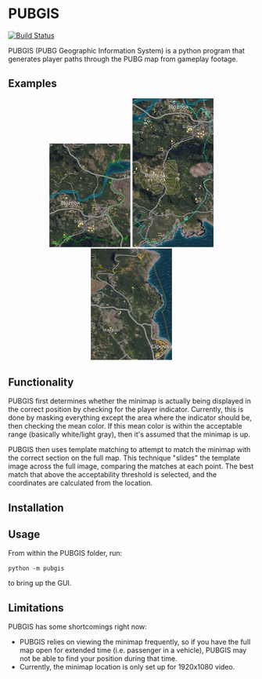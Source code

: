 # PUBGIS
[![Build Status](https://travis-ci.org/andrewzwicky/PUBGIS.svg?branch=master)](https://travis-ci.org/andrewzwicky/PUBGIS)

PUBGIS (PUBG Geographic Information System) is a python program that generates player paths through the PUBG map from gameplay footage.

## Examples

<p align="center">
  <img src="docs\example_path.jpg" width="33%">
  <img src="docs\example_path_2.jpg" width="33%">
  <img src="docs\example_path_3.jpg" width="33%">
</p>

## Functionality

PUBGIS first determines whether the minimap is actually being displayed in the correct position by checking for the player indicator.  Currently, this is done by masking everything except the area where the indicator should be, then checking the mean color.  If this mean color is within the acceptable range (basically white/light gray), then it's assumed that the minimap is up.

 PUBGIS then uses template matching to attempt to match the minimap with the correct section on the full map.  This technique "slides" the template image across the full image, comparing the matches at each point.  The best match that above the acceptability threshold is selected, and the coordinates are calculated from the location.


## Installation


## Usage

From within the PUBGIS folder, run:

    python -m pubgis

to bring up the GUI.

## Limitations

PUBGIS has some shortcomings right now:
* PUBGIS relies on viewing the minimap frequently, so if you have the full map open for extended time (i.e. passenger in a vehicle), PUBGIS may not be able to find your position during that time.
* Currently, the minimap location is only set up for 1920x1080 video.
